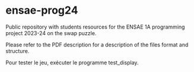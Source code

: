 # ensae-prog24
Public repository with students resources for the ENSAE 1A programming project 2023-24 on the swap puzzle. 

Please refer to the PDF description for a description of the files format and structure.

Pour tester le jeu, exécuter le programme test_display.